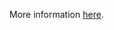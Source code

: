 More information [here](https://docs.bridgecrew.io/docs/ensure-aws-appsync-has-field-level-logs-enabled).
